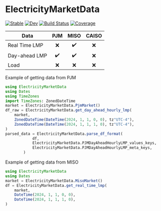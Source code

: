 # ElectricityMarketData

[![Stable](https://img.shields.io/badge/docs-stable-blue.svg)](https://LAMPSPUC.github.io/ElectricityMarketData.jl/stable/)
[![Dev](https://img.shields.io/badge/docs-dev-blue.svg)](https://LAMPSPUC.github.io/ElectricityMarketData.jl/dev/)
[![Build Status](https://github.com/LAMPSPUC/ElectricityMarketData.jl/actions/workflows/CI.yml/badge.svg?branch=main)](https://github.com/LAMPSPUC/ElectricityMarketData.jl/actions/workflows/CI.yml?query=branch%3Amain)
[![Coverage](https://codecov.io/gh/LAMPSPUC/ElectricityMarketData.jl/branch/main/graph/badge.svg)](https://codecov.io/gh/LAMPSPUC/ElectricityMarketData.jl)

|     Data      |  PJM  | MISO  | CAISO |
| ------------- | :---: | :---: | :---: |
| Real Time LMP |  ❌  |  ✔️   |   ❌   |
| Day-ahead LMP |  ✔️  |  ✔️   |   ❌   |
| Load          |  ❌  |   ❌   |   ❌   |

Example of getting data from PJM

```julia 
using ElectricityMarketData
using Dates
using TimeZones
import TimeZones: ZonedDateTime
market = ElectricityMarketData.PjmMarket()
df_raw = ElectricityMarketData.get_day_ahead_hourly_lmp(
    market,
    ZonedDateTime(DateTime(2024, 1, 1, 0, 0), tz"UTC-4"),
    ZonedDateTime(DateTime(2024, 1, 1, 1, 0), tz"UTC-4"),
)
parsed_data = ElectricityMarketData.parse_df_format(
            df,
            ElectricityMarketData.PJMDayAheadHourlyLMP_values_keys,
            ElectricityMarketData.PJMDayAheadHourlyLMP_meta_keys,
        )
```

Example of getting data from MISO

```julia 
using ElectricityMarketData
using Dates
market = ElectricityMarketData.MisoMarket()
df = ElectricityMarketData.get_real_time_lmp(
    market,
    DateTime(2024, 1, 1, 0, 0),
    DateTime(2024, 1, 1, 1, 0),
)
```